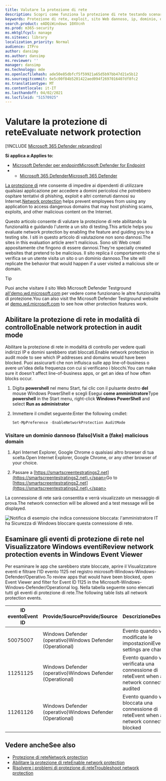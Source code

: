 ```yaml
---
title: Valutare la protezione di rete
description: Scopri come funziona la protezione di rete testando scenari comuni da cui protegge.
keywords: Protezione di rete, exploit, sito Web dannoso, ip, dominio, domini, valutare, testare, demo
search.product: eADQiWindows 10XVcnh
ms.prod: m365-security
ms.mktglfcycl: manage
ms.sitesec: library
localization_priority: Normal
audience: ITPro
author: dansimp
ms.author: dansimp
ms.reviewer: ''
manager: dansimp
ms.technology: mde
ms.openlocfilehash: ade50e85dbfcf5f59921a65d5b97bb47d21e5b12
ms.sourcegitcommit: 6e5c00f84b5201422aed094f2697016407df8fc2
ms.translationtype: MT
ms.contentlocale: it-IT
ms.lasthandoff: 04/02/2021
ms.locfileid: "51570925"
---
```

# <a name="evaluate-network-protection"></a><span data-ttu-id="bf70c-104">Valutare la protezione di rete</span><span class="sxs-lookup"><span data-stu-id="bf70c-104">Evaluate network protection</span></span>

[!INCLUDE [Microsoft 365 Defender rebranding](../../includes/microsoft-defender.md)]

<span data-ttu-id="bf70c-105">**Si applica a:**</span><span class="sxs-lookup"><span data-stu-id="bf70c-105">**Applies to:**</span></span>
- [<span data-ttu-id="bf70c-106">Microsoft Defender per endpoint</span><span class="sxs-lookup"><span data-stu-id="bf70c-106">Microsoft Defender for Endpoint</span></span>](https://go.microsoft.com/fwlink/?linkid=2154037)
- - [<span data-ttu-id="bf70c-107">Microsoft 365 Defender</span><span class="sxs-lookup"><span data-stu-id="bf70c-107">Microsoft 365 Defender</span></span>](https://go.microsoft.com/fwlink/?linkid=2118804)

<span data-ttu-id="bf70c-108">[La protezione di](network-protection.md) rete consente di impedire ai dipendenti di utilizzare qualsiasi applicazione per accedere a domini pericolosi che potrebbero ospitare tentativi di phishing, exploit e altri contenuti dannosi su Internet.</span><span class="sxs-lookup"><span data-stu-id="bf70c-108">[Network protection](network-protection.md) helps prevent employees from using any application to access dangerous domains that may host phishing scams, exploits, and other malicious content on the Internet.</span></span>

<span data-ttu-id="bf70c-109">Questo articolo consente di valutare la protezione di rete abilitando la funzionalità e guidando l'utente a un sito di testing.</span><span class="sxs-lookup"><span data-stu-id="bf70c-109">This article helps you evaluate network protection by enabling the feature and guiding you to a testing site.</span></span> <span data-ttu-id="bf70c-110">I siti in questo articolo di valutazione non sono dannosi.</span><span class="sxs-lookup"><span data-stu-id="bf70c-110">The sites in this evaluation article aren't malicious.</span></span> <span data-ttu-id="bf70c-111">Sono siti Web creati appositamente che fingono di essere dannosi.</span><span class="sxs-lookup"><span data-stu-id="bf70c-111">They're specially created websites that pretend to be malicious.</span></span> <span data-ttu-id="bf70c-112">Il sito replica il comportamento che si verifica se un utente visita un sito o un dominio dannoso.</span><span class="sxs-lookup"><span data-stu-id="bf70c-112">The site will replicate the behavior that would happen if a user visited a malicious site or domain.</span></span>

> [!TIP]
> <span data-ttu-id="bf70c-113">Puoi anche visitare il sito Web Microsoft Defender Testground [all'demo.wd.microsoft.com](https://demo.wd.microsoft.com?ocid=cx-wddocs-testground) per vedere come funzionano le altre funzionalità di protezione.</span><span class="sxs-lookup"><span data-stu-id="bf70c-113">You can also visit the Microsoft Defender Testground website at [demo.wd.microsoft.com](https://demo.wd.microsoft.com?ocid=cx-wddocs-testground) to see how other protection features work.</span></span>

## <a name="enable-network-protection-in-audit-mode"></a><span data-ttu-id="bf70c-114">Abilitare la protezione di rete in modalità di controllo</span><span class="sxs-lookup"><span data-stu-id="bf70c-114">Enable network protection in audit mode</span></span>

<span data-ttu-id="bf70c-115">Abilitare la protezione di rete in modalità di controllo per vedere quali indirizzi IP e domini sarebbero stati bloccati.</span><span class="sxs-lookup"><span data-stu-id="bf70c-115">Enable network protection in audit mode to see which IP addresses and domains would have been blocked.</span></span> <span data-ttu-id="bf70c-116">Puoi assicurarti che non influisca sulle app line-of-business o avere un'idea della frequenza con cui si verificano i blocchi.</span><span class="sxs-lookup"><span data-stu-id="bf70c-116">You can make sure it doesn't affect line-of-business apps, or get an idea of how often blocks occur.</span></span>

1. <span data-ttu-id="bf70c-117">Digita **powershell** nel menu Start, fai clic con il pulsante destro **del** mouse Windows PowerShell e scegli Esegui **come amministratore**</span><span class="sxs-lookup"><span data-stu-id="bf70c-117">Type **powershell** in the Start menu, right-click **Windows PowerShell** and select **Run as administrator**</span></span>
2. <span data-ttu-id="bf70c-118">Immettere il cmdlet seguente:</span><span class="sxs-lookup"><span data-stu-id="bf70c-118">Enter the following cmdlet:</span></span>

    ```PowerShell
    Set-MpPreference -EnableNetworkProtection AuditMode
    ```

### <a name="visit-a-fake-malicious-domain"></a><span data-ttu-id="bf70c-119">Visitare un dominio dannoso (falso)</span><span class="sxs-lookup"><span data-stu-id="bf70c-119">Visit a (fake) malicious domain</span></span>

1. <span data-ttu-id="bf70c-120">Apri Internet Explorer, Google Chrome o qualsiasi altro browser di tua scelta.</span><span class="sxs-lookup"><span data-stu-id="bf70c-120">Open Internet Explorer, Google Chrome, or any other browser of your choice.</span></span>

1. <span data-ttu-id="bf70c-121">Passare a [https://smartscreentestratings2.net](https://smartscreentestratings2.net).</span><span class="sxs-lookup"><span data-stu-id="bf70c-121">Go to [https://smartscreentestratings2.net](https://smartscreentestratings2.net).</span></span>

<span data-ttu-id="bf70c-122">La connessione di rete sarà consentita e verrà visualizzato un messaggio di prova.</span><span class="sxs-lookup"><span data-stu-id="bf70c-122">The network connection will be allowed and a test message will be displayed.</span></span>

![Notifica di esempio che indica connessione bloccata: l'amministratore IT ha Sicurezza di Windows bloccare questa connessione di rete.](/microsoft-365/security/defender-endpoint/images/np-notif)

## <a name="review-network-protection-events-in-windows-event-viewer"></a><span data-ttu-id="bf70c-125">Esaminare gli eventi di protezione di rete nel Visualizzatore Windows eventi</span><span class="sxs-lookup"><span data-stu-id="bf70c-125">Review network protection events in Windows Event Viewer</span></span>

<span data-ttu-id="bf70c-126">Per esaminare le app che sarebbero state bloccate, aprire il Visualizzatore eventi e filtrare l'ID evento 1125 nel registro microsoft-Windows-Windows-Defender/Operativo.</span><span class="sxs-lookup"><span data-stu-id="bf70c-126">To review apps that would have been blocked, open Event Viewer and filter for Event ID 1125 in the Microsoft-Windows-Windows-Defender/Operational log.</span></span> <span data-ttu-id="bf70c-127">Nella tabella seguente sono elencati tutti gli eventi di protezione di rete.</span><span class="sxs-lookup"><span data-stu-id="bf70c-127">The following table lists all network protection events.</span></span>

| <span data-ttu-id="bf70c-128">ID evento</span><span class="sxs-lookup"><span data-stu-id="bf70c-128">Event ID</span></span> | <span data-ttu-id="bf70c-129">Provide/Source</span><span class="sxs-lookup"><span data-stu-id="bf70c-129">Provide/Source</span></span> | <span data-ttu-id="bf70c-130">Descrizione</span><span class="sxs-lookup"><span data-stu-id="bf70c-130">Description</span></span> |
|-|-|-|
|<span data-ttu-id="bf70c-131">5007</span><span class="sxs-lookup"><span data-stu-id="bf70c-131">5007</span></span> | <span data-ttu-id="bf70c-132">Windows Defender (operativo)</span><span class="sxs-lookup"><span data-stu-id="bf70c-132">Windows Defender (Operational)</span></span> | <span data-ttu-id="bf70c-133">Evento quando vengono modificate le impostazioni</span><span class="sxs-lookup"><span data-stu-id="bf70c-133">Event when settings are changed</span></span> |
|<span data-ttu-id="bf70c-134">1125</span><span class="sxs-lookup"><span data-stu-id="bf70c-134">1125</span></span> | <span data-ttu-id="bf70c-135">Windows Defender (operativo)</span><span class="sxs-lookup"><span data-stu-id="bf70c-135">Windows Defender (Operational)</span></span> | <span data-ttu-id="bf70c-136">Evento quando viene verificata una connessione di rete</span><span class="sxs-lookup"><span data-stu-id="bf70c-136">Event when a network connection is audited</span></span> |
|<span data-ttu-id="bf70c-137">1126</span><span class="sxs-lookup"><span data-stu-id="bf70c-137">1126</span></span> | <span data-ttu-id="bf70c-138">Windows Defender (operativo)</span><span class="sxs-lookup"><span data-stu-id="bf70c-138">Windows Defender (Operational)</span></span> | <span data-ttu-id="bf70c-139">Evento quando viene bloccata una connessione di rete</span><span class="sxs-lookup"><span data-stu-id="bf70c-139">Event when a network connection is blocked</span></span> |

## <a name="see-also"></a><span data-ttu-id="bf70c-140">Vedere anche</span><span class="sxs-lookup"><span data-stu-id="bf70c-140">See also</span></span>

* [<span data-ttu-id="bf70c-141">Protezione di rete</span><span class="sxs-lookup"><span data-stu-id="bf70c-141">Network protection</span></span>](network-protection.md)
* [<span data-ttu-id="bf70c-142">Abilitare la protezione di rete</span><span class="sxs-lookup"><span data-stu-id="bf70c-142">Enable network protection</span></span>](enable-network-protection.md)
* [<span data-ttu-id="bf70c-143">Risolvere i problemi di protezione di rete</span><span class="sxs-lookup"><span data-stu-id="bf70c-143">Troubleshoot network protection</span></span>](troubleshoot-np.md)
